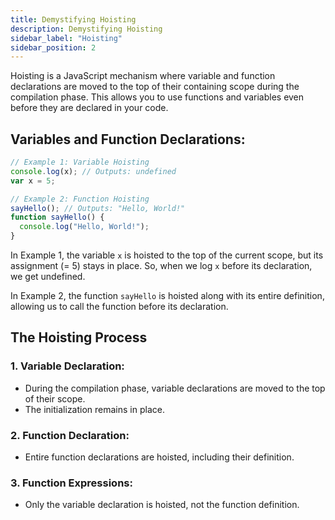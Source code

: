 ```yaml
---
title: Demystifying Hoisting
description: Demystifying Hoisting
sidebar_label: "Hoisting"
sidebar_position: 2
---
```


Hoisting is a JavaScript mechanism where variable and function declarations are moved to the top of their containing scope during the compilation phase. This allows you to use functions and variables even before they are declared in your code.

## Variables and Function Declarations:

```javascript
// Example 1: Variable Hoisting
console.log(x); // Outputs: undefined
var x = 5;

// Example 2: Function Hoisting
sayHello(); // Outputs: "Hello, World!"
function sayHello() {
  console.log("Hello, World!");
}
```

In Example 1, the variable `x` is hoisted to the top of the current scope, but its assignment (= 5) stays in place. So, when we log `x` before its declaration, we get undefined.

In Example 2, the function `sayHello` is hoisted along with its entire definition, allowing us to call the function before its declaration.

## The Hoisting Process

### 1. Variable Declaration:

- During the compilation phase, variable declarations are moved to the top of their scope.
- The initialization remains in place.

### 2. Function Declaration:

- Entire function declarations are hoisted, including their definition.

### 3. Function Expressions:

- Only the variable declaration is hoisted, not the function definition.
